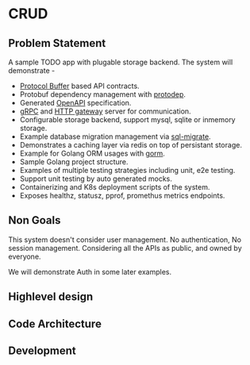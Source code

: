 # CRUD

## Problem Statement

A sample TODO app with plugable storage backend. The system will demonstrate -

- [Protocol Buffer](https://developers.google.com/protocol-buffers) based API contracts.
- Protobuf dependency management with [protodep](https://github.com/stormcat24/protodep).
- Generated [OpenAPI](https://swagger.io/specification/) specification.
- [gRPC](https://grpc.io/) and [HTTP gateway](https://github.com/grpc-ecosystem/grpc-gateway) server for communication.
- Configurable storage backend, support mysql, sqlite or inmemory storage.
- Example database migration management via [sql-migrate](https://github.com/rubenv/sql-migrate).
- Demonstrates a caching layer via redis on top of persistant storage.
- Example for Golang ORM usages with [gorm](https://gorm.io/).
- Sample Golang project structure.
- Examples of multiple testing strategies including unit, e2e testing.
- Support unit testing by auto generated mocks.
- Containerizing and K8s deployment scripts of the system.
- Exposes healthz, statusz, pprof, promethus metrics endpoints.

## Non Goals

This system doesn't consider user management. No authentication, No session management.
Considering all the APIs as public, and owned by everyone.

We will demonstrate Auth in some later examples.

## Highlevel design

## Code Architecture

## Development
